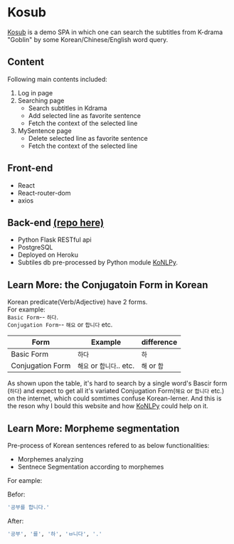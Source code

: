 # Kosub

[Kosub](https://kosub.herokuapp.com/) is a demo SPA in which one can search the subtitles from K-drama "Goblin" by some Korean/Chinese/English word query.

## Content
Following main contents included:

1. Log in page
2. Searching page
    - Search subtitles in Kdrama
    - Add selected line as favorite sentence  
    - Fetch the context of the selected line
3. MySentence page 
    - Delete selected line as favorite sentence
    - Fetch the context of the selected line

## Front-end 
- React
- React-router-dom
- axios

## Back-end [(repo here)](https://github.com/benson00077/kosub_api_heroku) 
 - Python Flask RESTful api
 - PostgreSQL
 - Deployed on Heroku
 - Subtiles db pre-processed by Python module [KoNLPy](https://konlpy.org/en/v0.4.4/).


## Learn More: the Conjugatoin Form in Korean

Korean predicate(Verb/Adjective) have 2 forms. <br />
For example: <br />
`Basic Form`-- `하다`. <br />
`Conjugation Form`-- `해요` or `합니다` etc. <br />

| Form | Example | difference
| ------ | ------ | ------ |
|Basic Form|`하다` |  `하`
|Conjugation Form|`해요` or `합니다`.. etc. |  `해` or `합`

As shown upon the table, it's hard to search by a single word's Bascir form (`하다`) and expect to get all it's variated Conjugation Form(`해요` or `합니다`  etc.) on the internet, which could somtimes confuse Korean-lerner.
And this is the reson why I bould this website and how [KoNLPy](https://konlpy.org/en/v0.4.4/) could help on it.


## Learn More: Morpheme segmentation

Pre-process of Korean sentences refered to as below functionalities:
- Morphemes analyzing
- Sentnece Segmentation according to morphemes

For eample: <br />

Befor:
```bash
'공부를 합니다.'
```

After:
```bash
'공부', '를', '하', 'ㅂ니다', '.'
```

